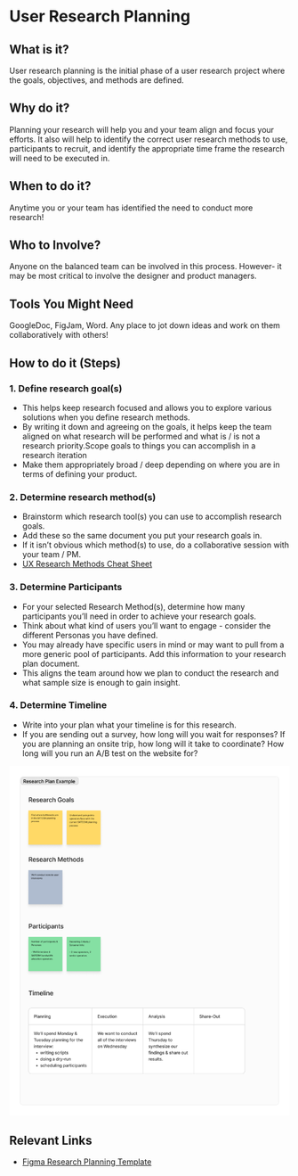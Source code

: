 # User Research Planning 

## What is it? 
User research planning is the initial phase of a user research project where the goals, objectives, and methods are defined.

## Why do it? 
Planning your research will help you and your team align and focus your efforts. It also will help to identify the correct user research methods to use, participants to recruit, and identify the appropriate time frame the research will need to be executed in. 

## When to do it?
Anytime you or your team has identified the need to conduct more research! 

## Who to Involve?
Anyone on the balanced team can be involved in this process. However- it may be most critical to involve the designer and product managers. 

## Tools You Might Need
GoogleDoc, FigJam, Word. Any place to jot down ideas and work on them collaboratively with others! 

## How to do it (Steps)
### 1. Define research goal(s)
  * This helps keep research focused and allows you to explore various solutions when you define research methods.
  * By writing it down and agreeing on the goals, it helps keep the team aligned on what research will be performed and what is / is not a research priority.Scope goals to things you can accomplish in a research iteration
  * Make them appropriately broad / deep depending on where you are in terms of defining your product.

### 2. Determine research method(s)
  * Brainstorm which research tool(s) you can use to accomplish research goals. 
  * Add these so the same document you put your research goals in.
  * If it isn’t obvious which method(s) to use, do a collaborative session with your team / PM.
  * [UX Research Methods Cheat Sheet](https://drive.google.com/file/d/1DReMpUXp921oLGcXw-dfGWJ9mFAEKTsW/view)

### 3. Determine Participants
  * For your selected Research Method(s), determine how many participants you’ll need in order to achieve your research goals.
  * Think about what kind of users you’ll want to engage - consider the different Personas you have defined.
  * You may already have specific users in mind or may want to pull from a more generic pool of participants. Add this information to your research plan document.
  * This aligns the team around how we plan to conduct the research and what sample size is enough to gain insight.

### 4. Determine Timeline
  * Write into your plan what your timeline is for this research. 
  * If you are sending out a survey, how long will you wait for responses? If you are planning an onsite trip, how long will it take to coordinate? How long will you run an A/B test on the website for?

![Image](../../../assets/ResearchPlanningExample.png) 

## Relevant Links
  * [Figma Research Planning Template](https://www.figma.com/file/XwZ4aZIkMDG4RDt2ZMMVPb/A-Product-Design-Process?type=whiteboard&node-id=154-1241&t=dTOhh0Rvn2QxAnVH-4)
